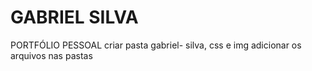 # GABRIEL SILVA
PORTFÓLIO PESSOAL
criar pasta gabriel- silva, css e img adicionar os arquivos nas pastas 
